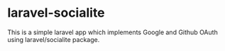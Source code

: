 # laravel-socialite
This is a simple laravel app which implements Google and Github OAuth using laravel/socialite package.
